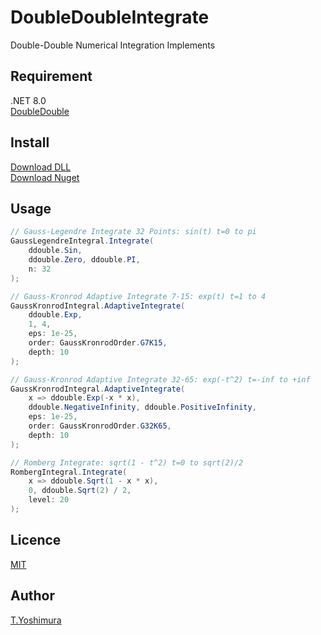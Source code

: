 # DoubleDoubleIntegrate
 Double-Double Numerical Integration Implements 

## Requirement
.NET 8.0  
[DoubleDouble](https://github.com/tk-yoshimura/DoubleDouble)

## Install

[Download DLL](https://github.com/tk-yoshimura/DoubleDoubleIntegrate/releases)  
[Download Nuget](https://www.nuget.org/packages/tyoshimura.doubledouble.integrate/)  

## Usage
```csharp
// Gauss-Legendre Integrate 32 Points: sin(t) t=0 to pi
GaussLegendreIntegral.Integrate(
    ddouble.Sin, 
    ddouble.Zero, ddouble.PI, 
    n: 32
);

// Gauss-Kronrod Adaptive Integrate 7-15: exp(t) t=1 to 4
GaussKronrodIntegral.AdaptiveIntegrate(
    ddouble.Exp, 
    1, 4, 
    eps: 1e-25, 
    order: GaussKronrodOrder.G7K15, 
    depth: 10
);

// Gauss-Kronrod Adaptive Integrate 32-65: exp(-t^2) t=-inf to +inf
GaussKronrodIntegral.AdaptiveIntegrate(
    x => ddouble.Exp(-x * x), 
    ddouble.NegativeInfinity, ddouble.PositiveInfinity, 
    eps: 1e-25, 
    order: GaussKronrodOrder.G32K65, 
    depth: 10
);

// Romberg Integrate: sqrt(1 - t^2) t=0 to sqrt(2)/2
RombergIntegral.Integrate(
    x => ddouble.Sqrt(1 - x * x), 
    0, ddouble.Sqrt(2) / 2, 
    level: 20
);
```

## Licence
[MIT](https://github.com/tk-yoshimura/DoubleDoubleIntegrate/blob/main/LICENSE)

## Author

[T.Yoshimura](https://github.com/tk-yoshimura)
